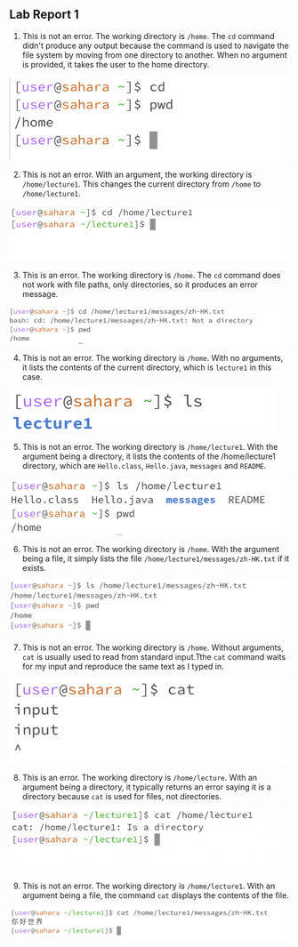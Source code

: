 ## Lab Report 1
1. This is not an error. The working directory is `/home`. The `cd` command didn't produce any output because the command is used to navigate the file system by moving from one directory to another. When no argument is provided, it takes the user to the home directory.

![Image](lab1-1.png) 

2. This is not an error. With an argument, the working directory is `/home/lecture1`. This changes the current directory from `/home` to `/home/lecture1`. 

![Image](lab1-4.png) 

3. This is an error. The working directory is `/home`. The `cd` command does not work with file paths, only directories, so it produces an error message.

![Image](lab1-7.png)

4. This is not an error. The working directory is `/home`. With no arguments, it lists the contents of the current directory, which is `lecture1` in this case.   

![Image](lab1-2.png)

5. This is not an error. The working directory is `/home/lecture1`. With the argument being a directory, it lists the contents of the /home/lecture1 directory, which are `Hello.class`, `Hello.java`, `messages` and `README`. 

![Image](lab1-5.png)

6. This is not an error. The working directory is `/home`. With the argument being a file, it simply lists the file `/home/lecture1/messages/zh-HK.txt` if it exists.

![Image](lab1--8.png)

7. This is not an error. The working directory is `/home`. Without arguments, `cat` is usually used to read from standard input.Tthe `cat` command waits for my input and reproduce the same text as I typed in.

![Image](lab1-3.png)

8. This is an error. The working directory is `/home/lecture`. With an argument being a directory, it typically returns an error saying it is a directory because `cat` is used for files, not directories.

![Image](lab1-6.png)

9. This is not an error. The working directory is `/home/lecture1`. With an argument being a file, the command `cat` displays the contents of the file. 

![Image](lab1-9.png)


